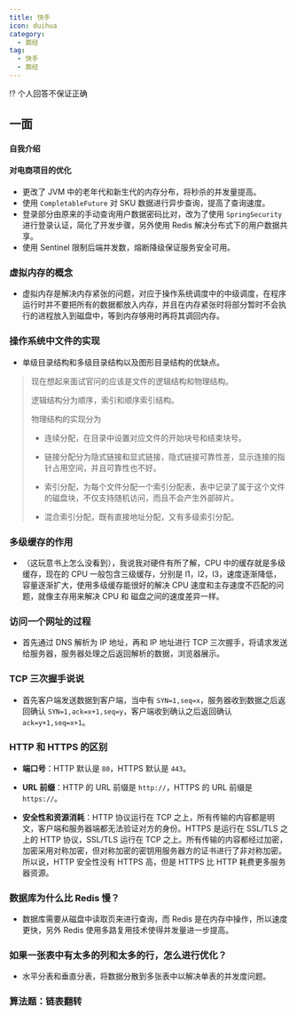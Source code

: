 ```yaml
---
title: 快手
icon: duihua
category:
  - 面经
tag:
  - 快手
  - 面经
---
```


⁉️ 个人回答不保证正确

## 一面

#### 自我介绍

#### 对电商项目的优化

- 更改了 JVM 中的老年代和新生代的内存分布，将秒杀的并发量提高。
- 使用 `CompletableFuture` 对 SKU 数据进行异步查询，提高了查询速度。
- 登录部分由原来的手动查询用户数据密码比对，改为了使用 `SpringSecurity` 进行登录认证，简化了开发步骤，另外使用 Redis 解决分布式下的用户数据共享。
- 使用 Sentinel 限制后端并发数，熔断降级保证服务安全可用。

### 虚拟内存的概念

- 虚拟内存是解决内存紧张的问题，对应于操作系统调度中的中级调度，在程序运行时并不要把所有的数据都放入内存，并且在内存紧张时将部分暂时不会执行的进程放入到磁盘中，等到内存够用时再将其调回内存。

### 操作系统中文件的实现

- 单级目录结构和多级目录结构以及图形目录结构的优缺点。

> 现在想起来面试官问的应该是文件的逻辑结构和物理结构。
>
> 逻辑结构分为顺序，索引和顺序索引结构。
>
> 物理结构的实现分为
>
> - 连续分配，在目录中设置对应文件的开始块号和结束块号。
>
> - 链接分配分为隐式链接和显式链接，隐式链接可靠性差，显示连接的指针占用空间，并且可靠性也不好。
> - 索引分配，为每个文件分配一个索引分配表，表中记录了属于这个文件的磁盘块，不仅支持随机访问，而且不会产生外部碎片。
> - 混合索引分配，既有直接地址分配，又有多级索引分配。

### 多级缓存的作用

- （这玩意书上怎么没看到），我说我对硬件有所了解，CPU 中的缓存就是多级缓存，现在的 CPU 一般包含三级缓存，分别是 l1，l2，l3，速度逐渐降低，容量逐渐扩大，使用多级缓存能很好的解决 CPU 速度和主存速度不匹配的问题，就像主存用来解决 CPU 和 磁盘之间的速度差异一样。

### 访问一个网址的过程

- 首先通过 DNS 解析为 IP 地址，再和 IP 地址进行 TCP 三次握手，将请求发送给服务器，服务器处理之后返回解析的数据，浏览器展示。

### TCP 三次握手说说

- 首先客户端发送数据到客户端，当中有 `SYN=1,seq=x`，服务器收到数据之后返回确认 `SYN=1,ack=x+1,seq=y`，客户端收到确认之后返回确认`ack=y+1,seq=x+1`。

### HTTP 和 HTTPS 的区别

- **端口号**：HTTP 默认是 `80`，HTTPS 默认是 `443`。

- **URL 前缀**：HTTP 的 URL 前缀是 `http://`，HTTPS 的 URL 前缀是 `https://`。

- **安全性和资源消耗**：HTTP 协议运行在 TCP 之上，所有传输的内容都是明文，客户端和服务器端都无法验证对方的身份。HTTPS 是运行在 SSL/TLS 之上的 HTTP 协议，SSL/TLS 运行在 TCP 之上。所有传输的内容都经过加密，加密采用对称加密，但对称加密的密钥用服务器方的证书进行了非对称加密。所以说，HTTP 安全性没有 HTTPS 高，但是 HTTPS 比 HTTP 耗费更多服务器资源。

### 数据库为什么比 Redis 慢？

- 数据库需要从磁盘中读取页来进行查询，而 Redis 是在内存中操作，所以速度更快，另外 Redis 使用多路复用技术使得并发量进一步提高。

### 如果一张表中有太多的列和太多的行，怎么进行优化？

- 水平分表和垂直分表，将数据分散到多张表中以解决单表的并发度问题。

### 算法题：链表翻转
